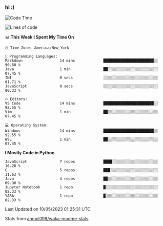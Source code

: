### hi :)

<!--START_SECTION:waka-->
![Code Time](http://img.shields.io/badge/Code%20Time-971%20hrs%208%20mins-blue)

![Lines of code](https://img.shields.io/badge/From%20Hello%20World%20I%27ve%20Written-3.5%20million%20lines%20of%20code-blue)

📊 **This Week I Spent My Time On** 

```text
🕑︎ Time Zone: America/New_York

💬 Programming Languages: 
Markdown                 14 mins             ███████████████████████░░   90.50 % 
Java                     1 min               ██░░░░░░░░░░░░░░░░░░░░░░░   07.45 % 
INI                      0 secs              ░░░░░░░░░░░░░░░░░░░░░░░░░   01.71 % 
JavaScript               0 secs              ░░░░░░░░░░░░░░░░░░░░░░░░░   00.33 % 

🔥 Editors: 
VS Code                  14 mins             ███████████████████████░░   92.55 % 
Vim                      1 min               ██░░░░░░░░░░░░░░░░░░░░░░░   07.45 % 

💻 Operating System: 
Windows                  14 mins             ███████████████████████░░   92.55 % 
WSL                      1 min               ██░░░░░░░░░░░░░░░░░░░░░░░   07.45 % 
```

**I Mostly Code in Python** 

```text
JavaScript               7 repos             ████░░░░░░░░░░░░░░░░░░░░░   16.28 % 
C                        5 repos             ███░░░░░░░░░░░░░░░░░░░░░░   11.63 % 
Java                     4 repos             ██░░░░░░░░░░░░░░░░░░░░░░░   09.30 % 
Jupyter Notebook         1 repo              █░░░░░░░░░░░░░░░░░░░░░░░░   02.33 % 
YARA                     1 repo              █░░░░░░░░░░░░░░░░░░░░░░░░   02.33 % 
```




 Last Updated on 10/05/2023 01:25:31 UTC
<!--END_SECTION:waka-->

Stats from [anmol098/waka-readme-stats](https://github.com/anmol098/waka-readme-stats)